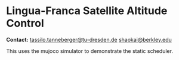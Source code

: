 # Lingua-Franca Satellite Altitude Control

**Contact:** <tassilo.tanneberger@tu-dresden.de> <shaokai@berkley.edu>

This uses the mujoco simulator to demonstrate the static scheduler.
